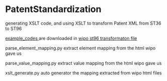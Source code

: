 # PatentStandardization
 generating XSLT code, and using XSLT to transform Patent XML from ST36 to ST96

[example_codes ](data/AnnexVI_Appendices_A_B_C_V6_0)are downloaded in [wipo st96 transformaton file](https://www.wipo.int/standards/en/st96/v6-0/annex-vi/AnnexVI_Appendices_A_B_C_V6_0.zip)

parse_element_mapping.py extract element mapping from the html wipo gave us

parse_value_mapping.py extract value mapping from the html wipo gave us


xslt_generate.py auto generator the mapping extracted from wipo html files




